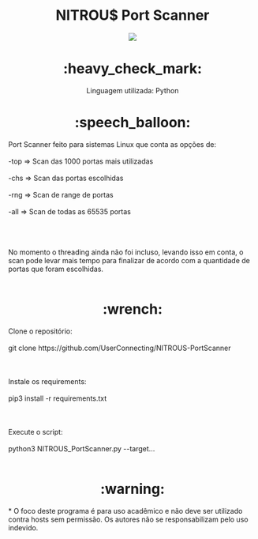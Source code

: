 <h1 align="center"> NITROU$ Port Scanner </h1> 
<p align="center"><img src="http://img.shields.io/static/v1?label=STATUS&message=DESENVOLVENDO&color=YELLOW&style=for-the-badge"/></p>

<h1 align="center"> :heavy_check_mark: </h1>
<p align="center"> Linguagem utilizada: Python <p>


<h1 align="center"> :speech_balloon: </h1>
Port Scanner feito para sistemas Linux que conta as opções de:<br></br>
-top => Scan das 1000 portas mais utilizadas<br></br>
-chs => Scan das portas escolhidas<br></br>
-rng => Scan de range de portas<br></br>
-all => Scan de todas as 65535 portas<br></br><br></br>

No momento o threading ainda não foi incluso, levando isso em conta, o scan pode levar mais tempo para finalizar de acordo com a quantidade de portas que foram escolhidas.<br></br>


<h1 align="center"> :wrench: </h1>
Clone o repositório:<br></br>
git clone https://github.com/UserConnecting/NITROUS-PortScanner<br></br><br></br>
Instale os requirements:<br></br>
pip3 install -r requirements.txt<br></br><br></br>
Execute o script:<br></br>
python3 NITROUS_PortScanner.py --target...<br></br>



<h1 align="center"> :warning: </h1>
* O foco deste programa é para uso acadêmico e não deve ser utilizado contra hosts sem permissão.
Os autores não se responsabilizam pelo uso indevido.
